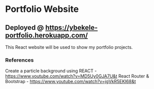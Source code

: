 # Portfolio Website
## Deployed @ https://ybekele-portfolio.herokuapp.com/
This React website will be used to show my portfolio projects. 

### References
Create a particle background using REACT - https://www.youtube.com/watch?v=MD5Uy0GJA7U&t
React Router & Bootstrap - https://www.youtube.com/watch?v=jgVkR5EKI68&t
